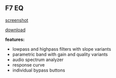 ## F7 EQ
[screenshot](https://i.imgur.com/L7Co2sb.png)

[download](https://drive.google.com/file/d/1to4XQ8ynweFpwctOyR4beIZ8dNjjT9uz/view)

**features:**
 - lowpass and highpass filters with slope variants
 - parametric band with gain and quality variants
 - audio spectrum analyzer 
 - response curve 
 - individual bypass buttons
